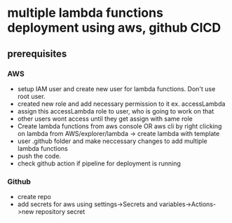 # multiple lambda functions deployment using aws, github CICD

## prerequisites
### AWS 
 - setup IAM user and create new user for lambda functions. Don't use root user.
 - created new role and add necessary permission to it ex. accessLambda
 - assign this accessLambda role to user, who is going to work on that
 - other users wont access until they get assign with same role
 - Create lambda functions from aws console OR aws cli by right clicking on lambda from AWS/explorer/lambda -> create lambda with template
 - user .github folder and make neccessary changes to add multiple lambda functions
 - push the code.
 - check github action if pipeline for deployment is running
### Github
 - create repo
 - add secrets for aws using settings->Secrets and variables->Actions->new repository secret
          
